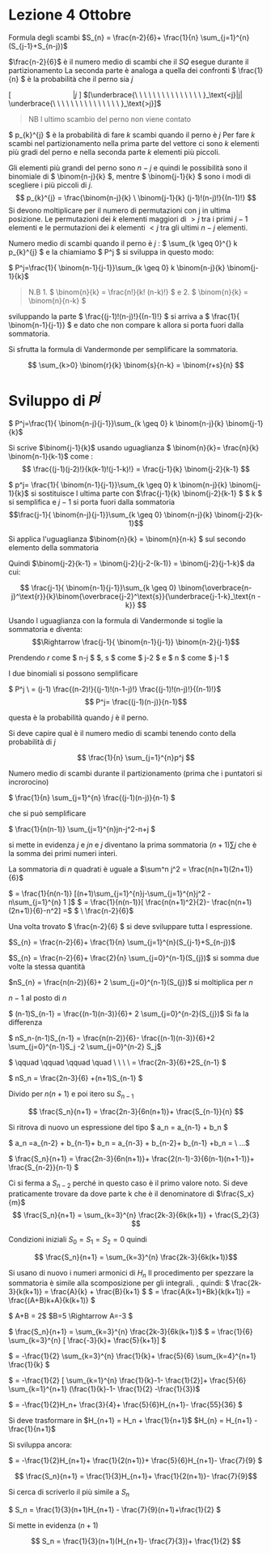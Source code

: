 # Lezione 4 Ottobre

Formula degli scambi
$S_{n} =  \frac{n-2}{6}+  \frac{1}{n} \sum_{j=1}^{n}(S_{j-1}+S_{n-j})$

$\frac{n-2}{6}$ è il numero medio di scambi che il $SQ$ esegue durante il partizionamento
La seconda parte è analoga a quella dei confronti
$ \frac{1}{n} $ è la probabilità che il perno sia $j$

$[\ \ \ \ \ \ \ \ \ \ \ \ \ \ \ \ \ \ \ \ \ \ \ \ \ \ \ \ \ \  \ |j \ ]$
$[\underbrace{\ \ \ \ \ \ \ \ \ \ \ \ \ \ \  }_\text{<j}|j|  \underbrace{\ \ \ \ \ \ \ \ \ \ \ \ \ \ \  }_\text{>j}]$

> NB l ultimo scambio del perno non viene contato

$ p_{k}^{j} $ è la probabilità di fare $k$ scambi quando il perno è $j$
Per fare $k$ scambi nel partizionamento nella prima parte del vettore ci
sono $k$ elementi più gradi del perno e nella seconda parte $k$ elementi più piccoli.

Gli elementi più grandi del perno sono $n-j$ e quindi le possibilità sono il binomiale di $ \binom{n-j}{k} $, mentre $ \binom{j-1}{k} $ sono i modi di scegliere i più piccoli di $j$.
$$ p_{k}^{j} =  \frac{\binom{n-j}{k} \ \binom{j-1}{k} (j-1)!(n-j)!}{(n-1)!} $$
Si devono moltiplicare per il numero di permutazioni con j in ultima posizione. Le permutazioni dei $k$ elementi maggiori di $>j$ tra i primi $j-1$ elementi e le permutazioni dei $k$ elementi $< j$ tra gli ultimi $n-j$ elementi.

Numero medio di scambi quando il perno è $j$ :
$  \sum_{k \geq 0}^{} k p_{k}^{j} $ e la chiamiamo $ P^j $ si sviluppa in questo modo:

$  P^j=\frac{1}{ \binom{n-1}{j-1}}\sum_{k \geq 0} k  \binom{n-j}{k} \binom{j-1}{k}$

>N.B 1. $  \binom{n}{k} =  \frac{n!}{k! (n-k)!} $ e 2. $  \binom{n}{k} =  \binom{n}{n-k} $

sviluppando la parte $ \frac{(j-1)!(n-j)!}{(n-1)!} $ si arriva a $ \frac{1}{ \binom{n-1}{j-1}} $ e dato che non compare k allora si porta fuori dalla sommatoria.

Si sfrutta la formula di Vandermonde per semplificare la sommatoria.

$$  \sum_{k>0} \binom{r}{k} \binom{s}{n-k} =  \binom{r+s}{n} $$

# Sviluppo di $P^j$

$  P^j=\frac{1}{ \binom{n-j}{j-1}}\sum_{k \geq 0} k  \binom{n-j}{k} \binom{j-1}{k}$

Si scrive $\binom{j-1}{k}$ usando uguaglianza $ \binom{n}{k}=  \frac{n}{k} \binom{n-1}{k-1}$ come :
$$  \frac{(j-1)(j-2)!}{k(k-1)!(j-1-k)!} =  \frac{j-1}{k}  \binom{j-2}{k-1} $$

$ p^j= \frac{1}{ \binom{n-1}{j-1}}\sum_{k \geq 0} k  \binom{n-j}{k} \binom{j-1}{k}$ si sostituisce l ultima parte con $\frac{j-1}{k}  \binom{j-2}{k-1} $
$ k $ si semplifica e $j-1$ si porta fuori dalla sommatoria
$$\frac{j-1}{ \binom{n-j}{j-1}}\sum_{k \geq 0}   \binom{n-j}{k}  \binom{j-2}{k-1}$$

Si applica l'uguaglianza  $\binom{n}{k} =  \binom{n}{n-k} $ sul secondo elemento della sommatoria

Quindi $\binom{j-2}{k-1} =  \binom{j-2}{j-2-(k-1)} =  \binom{j-2}{j-1-k}$ da cui:

$$ \frac{j-1}{ \binom{n-1}{j-1}}\sum_{k \geq 0}   \binom{\overbrace{n-j}^\text{r}}{k}\binom{\overbrace{j-2}^\text{s}}{\underbrace{j-1-k}_\text{n - k}} $$

Usando l uguaglianza con la formula di Vandermonde si toglie la sommatoria e diventa:
$$\Rightarrow \frac{j-1}{ \binom{n-1}{j-1}}  \binom{n-2}{j-1}$$

Prendendo $r$ come $ n-j $ $, s $ come $ j-2 $ e $ n $ come $ j-1 $

I due binomiali si possono semplificare

$ P^j \ = (j-1) \frac{(n-2)!}{(j-1)!(n-1-j)!}  \frac{(j-1)!(n-j)!}{(n-1)!}$
$$ P^j= \frac{(j-1)(n-j)}{n-1}$$

questa è la probabilità quando $j$ è il perno.

Si deve capire qual è il numero medio di scambi tenendo conto della probabilità di $j$

$$  \frac{1}{n} \sum_{j=1}^{n}p^j $$

Numero medio di scambi durante il partizionamento (prima che i puntatori si incrorocino)

$  \frac{1}{n} \sum_{j=1}^{n} \frac{(j-1)(n-j)}{n-1} $

che si può semplificare

$  \frac{1}{n(n-1)}  \sum_{j=1}^{n}jn-j^2-n+j  $

si mette in evidenza $j$ e $jn$ e $j$ diventano la prima sommatoria $(n+1) \sum j$ che è la somma dei primi numeri interi.

La sommatoria di $n$ quadrati è uguale a $\sum^n j^2 =  \frac{n(n+1)(2n+1)}{6}$

$ =  \frac{1}{n(n-1)} [(n+1)\sum_{j=1}^{n}j-\sum_{j=1}^{n}j^2 - n\sum_{j=1}^{n} 1 ]$
$ = \frac{1}{n(n-1)}[ \frac{n(n+1)^2}{2}- \frac{n(n+1)(2n+1)}{6}-n^2] =$ $  \ \frac{n-2}{6}$

Una volta trovato $ \frac{n-2}{6} $ si deve sviluppare tutta l espressione.

$S_{n} =  \frac{n-2}{6}+  \frac{1}{n} \sum_{j=1}^{n}(S_{j-1}+S_{n-j})$

$S_{n} =  \frac{n-2}{6}+  \frac{2}{n} \sum_{j=0}^{n-1}(S_{j})$ si somma due volte la stessa quantità

$nS_{n} =  \frac{n(n-2)}{6}+  2 \sum_{j=0}^{n-1}(S_{j})$ si moltiplica per $n$

$n-1$ al posto di $n$

$ (n-1)S_{n-1} =  \frac{(n-1)(n-3)}{6}+  2 \sum_{j=0}^{n-2}(S_{j})$ Si fa la differenza

$ nS_n-(n-1)S_{n-1} =  \frac{n(n-2)}{6}- \frac{(n-1)(n-3)}{6}+2  \sum_{j=0}^{n-1}S_j -2 \sum_{j=0}^{n-2} S_j$

$ \qquad \qquad \qquad \quad \ \ \ \ = \frac{2n-3}{6}+2S_{n-1} $

$ nS_n =  \frac{2n-3}{6} +(n+1)S_{n-1} $

Divido per $n(n+1)$ e poi itero su $S_{n-1}$

$$  \frac{S_n}{n+1} =  \frac{2n-3}{6n(n+1)}+ \frac{S_{n-1}}{n} $$

Si ritrova di nuovo un espressione del tipo $ a_n = a_{n-1} + b_n $

$ a_n =a_{n-2} + b_{n-1}+ b_n = a_{n-3} + b_{n-2}+ b_{n-1} +b_n  = \ ...$

$  \frac{S_n}{n+1} =  \frac{2n-3}{6n(n+1)}+ \frac{2(n-1)-3}{6(n-1)(n+1-1)}+ \frac{S_{n-2}}{n-1} $

Ci si ferma a $S_{n-2}$ perché in questo caso è il primo valore noto.
Si deve praticamente trovare da dove parte k che è il denominatore di $\frac{S_x}{m}$
$$ \frac{S_n}{n+1} =   \sum_{k=3}^{n}  \frac{2k-3}{6k(k+1)}  + \frac{S_2}{3} $$

Condizioni iniziali $S_0 = S_1 =S_2= 0$ quindi

$$ \frac{S_n}{n+1} =   \sum_{k=3}^{n}  \frac{2k-3}{6k(k+1)}$$

Si usano di nuovo i numeri armonici di $H_n$
Il procedimento per spezzare la sommatoria è simile alla scomposizione per gli integrali. , quindi:
$  \frac{2k-3}{k(k+1)} =  \frac{A}{k} +  \frac{B}{k+1} $
$ =  \frac{A(k+1)+Bk}{k(k+1)} =  \frac{(A+B)k+A}{k(k+1)} $

$ A+B = 2$
$B=5 \Rightarrow A=-3 $

$ \frac{S_n}{n+1} =   \sum_{k=3}^{n}  \frac{2k-3}{6k(k+1)}$
$ =  \frac{1}{6} \sum_{k=3}^{n} [ \frac{-3}{k}+ \frac{5}{k+1}] $

$ = -\frac{1}{2}  \sum_{k=3}^{n} \frac{1}{k}+ \frac{5}{6} \sum_{k=4}^{n+1} \frac{1}{k}  $

$ =  -\frac{1}{2} [  \sum_{k=1}^{n} \frac{1}{k}-1- \frac{1}{2}]+  \frac{5}{6} \sum_{k=1}^{n+1} (\frac{1}{k}-1- \frac{1}{2} -\frac{1}{3})$

$ =  -\frac{1}{2}H_n+ \frac{3}{4}+ \frac{5}{6}H_{n+1}- \frac{55}{36} $

Si deve trasformare in $H_{n+1} = H_n +  \frac{1}{n+1}$
$H_{n} = H_{n+1} -  \frac{1}{n+1}$

Si sviluppa ancora:

$ =  -\frac{1}{2}H_{n+1}+  \frac{1}{2(n+1)}+  \frac{5}{6}H_{n+1}- \frac{7}{9} $

$$ \frac{S_n}{n+1} =  \frac{1}{3}H_{n+1}+ \frac{1}{2(n+1)}-  \frac{7}{9}$$

Si cerca di scriverlo il più simile a $S_n$

$ S_n =  \frac{1}{3}(n+1)H_{n+1} - \frac{7}{9}(n+1)+\frac{1}{2} $

Si mette in evidenza $(n+1)$

$$ S_n = \frac{1}{3}(n+1)(H_{n+1}- \frac{7}{3})+ \frac{1}{2} $$
